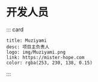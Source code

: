 # 开发人员

::: card

```card
title: Muziyami
desc: 项目主负责人
logo: img/Muziyami.png
link: https://mister-hope.com
color: rgba(253, 230, 138, 0.15)
```

:::
